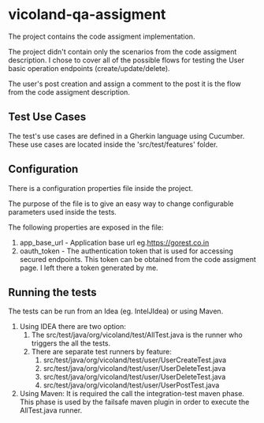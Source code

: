 # vicoland-qa-assigment

The project contains the code assigment implementation.

The project didn't contain only the scenarios from the code assigment description.
I chose to cover all of the possible flows for testing the User basic operation endpoints (create/update/delete).

The user's post creation and assign a comment to the post it is the flow from the code assigment description.

## Test Use Cases

The test's use cases are defined in a Gherkin language using Cucumber.
These use cases are located inside the 'src/test/features' folder.

## Configuration

There is a configuration properties file inside the project.

The purpose of the file is to give an easy way to change configurable parameters used inside the tests.

The following properties are exposed in the file:
1. app_base_url - Application base url eg.https://gorest.co.in
2. oauth_token - The authentication token that is used for accessing secured endpoints. This token can be obtained from the code assigment page. I left there a token generated by me.

## Running the tests

The tests can be run from an Idea (eg. IntelJIdea) or using Maven.

1. Using IDEA there are two option:
   1. The src/test/java/org/vicoland/test/AllTest.java is the runner who triggers the all the tests. 
   2. There are separate test runners by feature: 
      1. src/test/java/org/vicoland/test/user/UserCreateTest.java
      2. src/test/java/org/vicoland/test/user/UserDeleteTest.java
      3. src/test/java/org/vicoland/test/user/UserDeleteTest.java
      4. src/test/java/org/vicoland/test/user/UserPostTest.java
2. Using Maven: It is required the call the integration-test maven phase. This phase is used by the failsafe maven plugin in order to execute the AllTest.java runner. 